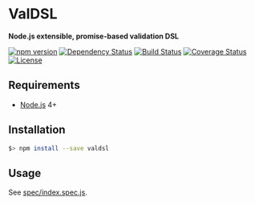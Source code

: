 # ValDSL

**Node.js extensible, promise-based validation DSL**

[![npm version](https://badge.fury.io/js/valdsl.svg)](https://badge.fury.io/js/valdsl)
[![Dependency Status](https://gemnasium.com/badges/github.com/AlphaHydrae/valdsl.svg)](https://gemnasium.com/github.com/AlphaHydrae/valdsl)
[![Build Status](https://travis-ci.org/AlphaHydrae/valdsl.svg)](https://travis-ci.org/AlphaHydrae/valdsl)
[![Coverage Status](https://coveralls.io/repos/github/AlphaHydrae/valdsl/badge.svg?branch=master)](https://coveralls.io/github/AlphaHydrae/valdsl?branch=master)
[![License](https://img.shields.io/badge/License-MIT-blue.svg)](LICENSE.txt)



## Requirements

* [Node.js][node] 4+



## Installation

```bash
$> npm install --save valdsl
```



## Usage

See [spec/index.spec.js](spec/index.spec.js).



[node]: https://nodejs.org/en/
